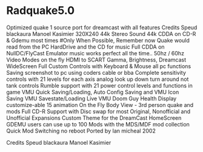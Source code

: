 # Radquake5.0
Optimized quake 1 source port for dreamcast with all features Credits Speud blackaura Manoel Kasimier
320X240
44k Stereo Sound
44k CDDA on CD-R & Gdemu most times
#Only When Possible, Remember now Quake would read from the PC HardDrive and the CD for music
Full CDDA on NullDC/FlyCast Emulator music works perfect all the time..
50hz / 60hz Video Modes on the fly HDMI to SCART
Gamma, Brightness, Dreamcast WideScreen
Full Custom Controls with Keyboard & Mouse all pc functions
Saving screenshot to pc using coders cable or bba
Complete sensitivity controls with 21 levels for each axis analog look up down turn around not tank controls
Rumble support with 21 power control levels and functions in game
VMU Quick Saving/Loading, Auto Config Saving and VMU Icon Saving
VMU Savestate/Loading
Live VMU Doom Guy Health Display customize-able 15 animation
On the Fly Body View - 3rd person quake and mods
Full CD-R Support with Disc swap for most Original, Nonofficial and Unofficial Expansions
Custom Theme for the DreamCast HomeScreen
GDEMU users can use up to 100 Mods with the MDS/MDF mod collection
Quick Mod Switching no reboot
Ported by Ian micheal 2002

Credits  Speud blackaura Manoel Kasimier
